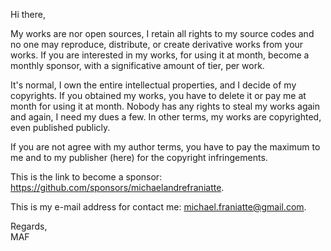 ﻿  
Hi there,  
  
My works are nor open sources, I retain all rights to my source codes and no one may reproduce, distribute, or create derivative works from your works. If you are interested in my works, for using it at month, become a monthly sponsor, with a significative amount of tier, per work.  
  
It's normal, I own the entire intellectual properties, and I decide of my copyrights. If you obtained my works, you have to delete it or pay me at month for using it at month. Nobody has any rights to steal my works again and again, I need my dues a few. In other terms, my works are copyrighted, even published publicly.  
  
If you are not agree with my author terms, you have to pay the maximum to me and to my publisher (here) for the copyright infringements.  
  
This is the link to become a sponsor: https://github.com/sponsors/michaelandrefraniatte.  
  
This is my e-mail address for contact me: michael.franiatte@gmail.com.  
  
Regards,  
MAF  
  